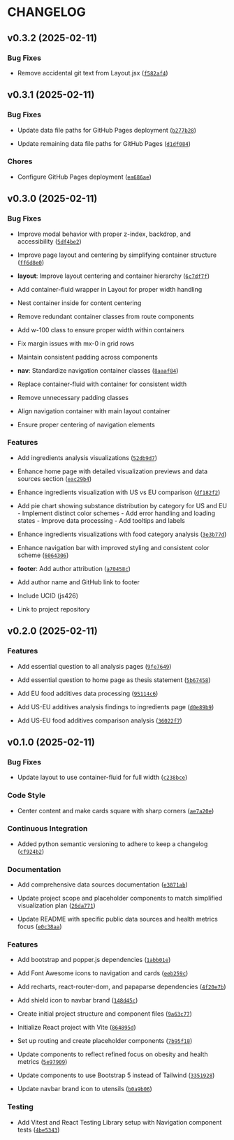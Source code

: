 # CHANGELOG


## v0.3.2 (2025-02-11)

### Bug Fixes

- Remove accidental git text from Layout.jsx
  ([`f582af4`](https://github.com/gsinghjay/is219-data-visualization/commit/f582af42efcbc88169d6ae229293eda9129a418b))


## v0.3.1 (2025-02-11)

### Bug Fixes

- Update data file paths for GitHub Pages deployment
  ([`b277b28`](https://github.com/gsinghjay/is219-data-visualization/commit/b277b288dcc9d468fbaae94c8a3c25c0d9352761))

- Update remaining data file paths for GitHub Pages
  ([`d1df084`](https://github.com/gsinghjay/is219-data-visualization/commit/d1df084439aa7b28a8e3fc833938f93bacf8c7c7))

### Chores

- Configure GitHub Pages deployment
  ([`ea686ae`](https://github.com/gsinghjay/is219-data-visualization/commit/ea686aef0aa00c6eefe89bef655b43a4ede5e2a3))


## v0.3.0 (2025-02-11)

### Bug Fixes

- Improve modal behavior with proper z-index, backdrop, and accessibility
  ([`5df4be2`](https://github.com/gsinghjay/is219-data-visualization/commit/5df4be2ac2015ed44c79a211df51e52ea86ed4ac))

- Improve page layout and centering by simplifying container structure
  ([`ff6d8e0`](https://github.com/gsinghjay/is219-data-visualization/commit/ff6d8e037d1a6c1431494c3f3f26c19f951c0d9d))

- **layout**: Improve layout centering and container hierarchy
  ([`6c7df7f`](https://github.com/gsinghjay/is219-data-visualization/commit/6c7df7f17217aad3983578c2a3fd4e51d20d57a9))

- Add container-fluid wrapper in Layout for proper width handling

- Nest container inside for content centering

- Remove redundant container classes from route components

- Add w-100 class to ensure proper width within containers

- Fix margin issues with mx-0 in grid rows

- Maintain consistent padding across components

- **nav**: Standardize navigation container classes
  ([`8aaaf84`](https://github.com/gsinghjay/is219-data-visualization/commit/8aaaf846c8e8b1561e92cc05914f0106c9ef40a1))

- Replace container-fluid with container for consistent width

- Remove unnecessary padding classes

- Align navigation container with main layout container

- Ensure proper centering of navigation elements

### Features

- Add ingredients analysis visualizations
  ([`52db9d7`](https://github.com/gsinghjay/is219-data-visualization/commit/52db9d755393eb86bcb72e4be4baa5491e105b25))

- Enhance home page with detailed visualization previews and data sources section
  ([`eac29b4`](https://github.com/gsinghjay/is219-data-visualization/commit/eac29b4a60f2252e154d24bdb21777c8430be47f))

- Enhance ingredients visualization with US vs EU comparison
  ([`df182f2`](https://github.com/gsinghjay/is219-data-visualization/commit/df182f23939c16c583a83e204ed8d56b93fd4dfb))

- Add pie chart showing substance distribution by category for US and EU - Implement distinct color
  schemes - Add error handling and loading states - Improve data processing - Add tooltips and
  labels

- Enhance ingredients visualizations with food category analysis
  ([`3e3b77d`](https://github.com/gsinghjay/is219-data-visualization/commit/3e3b77dbdeb83468d233ddd8629f7add1c14481c))

- Enhance navigation bar with improved styling and consistent color scheme
  ([`6064306`](https://github.com/gsinghjay/is219-data-visualization/commit/606430638e0d87d0e33dfa6ba44921f9d40265fe))

- **footer**: Add author attribution
  ([`a70458c`](https://github.com/gsinghjay/is219-data-visualization/commit/a70458c7a71c7c6ee1cbae1e6636c023b2f34348))

- Add author name and GitHub link to footer

- Include UCID (js426)

- Link to project repository


## v0.2.0 (2025-02-11)

### Features

- Add essential question to all analysis pages
  ([`9fe7649`](https://github.com/gsinghjay/is219-data-visualization/commit/9fe76492695c1d6872bfd42a407660658c2291a0))

- Add essential question to home page as thesis statement
  ([`5b67458`](https://github.com/gsinghjay/is219-data-visualization/commit/5b674585935582a84b326b91cf782e1f28af2cb5))

- Add EU food additives data processing
  ([`95114c6`](https://github.com/gsinghjay/is219-data-visualization/commit/95114c68ca1193a1e32d4f3b33e69cc1bb5f0fb7))

- Add US-EU additives analysis findings to ingredients page
  ([`d0e89b9`](https://github.com/gsinghjay/is219-data-visualization/commit/d0e89b95a281f69235840c206837b9571a3b350f))

- Add US-EU food additives comparison analysis
  ([`36022f7`](https://github.com/gsinghjay/is219-data-visualization/commit/36022f721485bd1c3a10e27b34b50b1126df7b02))


## v0.1.0 (2025-02-11)

### Bug Fixes

- Update layout to use container-fluid for full width
  ([`c238bce`](https://github.com/gsinghjay/is219-data-visualization/commit/c238bce37f9f1d9c781d4fdf829538fedcc3466b))

### Code Style

- Center content and make cards square with sharp corners
  ([`ae7a20e`](https://github.com/gsinghjay/is219-data-visualization/commit/ae7a20e9af04388432efd81d192f9f47452f1411))

### Continuous Integration

- Added python semantic versioning to adhere to keep a changelog
  ([`cf924b2`](https://github.com/gsinghjay/is219-data-visualization/commit/cf924b2f3d4baee2132ff016b06500414df6606e))

### Documentation

- Add comprehensive data sources documentation
  ([`e3871ab`](https://github.com/gsinghjay/is219-data-visualization/commit/e3871ab18da62c78b734b42a3b172db2e8e03d76))

- Update project scope and placeholder components to match simplified visualization plan
  ([`26da771`](https://github.com/gsinghjay/is219-data-visualization/commit/26da771ef5297bf42c2106161df07ed26e86b1b5))

- Update README with specific public data sources and health metrics focus
  ([`e0c38aa`](https://github.com/gsinghjay/is219-data-visualization/commit/e0c38aa3cbc0090b4a939487a9dcf182057f2530))

### Features

- Add bootstrap and popper.js dependencies
  ([`1abb01e`](https://github.com/gsinghjay/is219-data-visualization/commit/1abb01e74a2c4127f7458887e46362a960b503fd))

- Add Font Awesome icons to navigation and cards
  ([`eeb259c`](https://github.com/gsinghjay/is219-data-visualization/commit/eeb259c18e14101e9a49107392eba1011512f72f))

- Add recharts, react-router-dom, and papaparse dependencies
  ([`4f20e7b`](https://github.com/gsinghjay/is219-data-visualization/commit/4f20e7bd99f29c8154c728c98e766ff03962f290))

- Add shield icon to navbar brand
  ([`148d45c`](https://github.com/gsinghjay/is219-data-visualization/commit/148d45ce0ab4d5f7d44db52a779c7c7a965e3fe2))

- Create initial project structure and component files
  ([`9a63c77`](https://github.com/gsinghjay/is219-data-visualization/commit/9a63c77b1a56670ca49252a7d8b723d29fdf554e))

- Initialize React project with Vite
  ([`864895d`](https://github.com/gsinghjay/is219-data-visualization/commit/864895d060b9090be7e378503cb0236c0e843fe6))

- Set up routing and create placeholder components
  ([`7b95f18`](https://github.com/gsinghjay/is219-data-visualization/commit/7b95f1867ea68d1ea4137e6f7c51975732106eb0))

- Update components to reflect refined focus on obesity and health metrics
  ([`5e97909`](https://github.com/gsinghjay/is219-data-visualization/commit/5e97909d028d6226e5283878a521cdedff95cda3))

- Update components to use Bootstrap 5 instead of Tailwind
  ([`3351928`](https://github.com/gsinghjay/is219-data-visualization/commit/33519288a5e18f21e2be4eb61dd7e06c1c4b52b1))

- Update navbar brand icon to utensils
  ([`b0a9b06`](https://github.com/gsinghjay/is219-data-visualization/commit/b0a9b060c6d8f0191ae1bb04c12e48f4c3041088))

### Testing

- Add Vitest and React Testing Library setup with Navigation component tests
  ([`4be5343`](https://github.com/gsinghjay/is219-data-visualization/commit/4be5343730ceeef6ec12ead0bfa825576382ac08))
